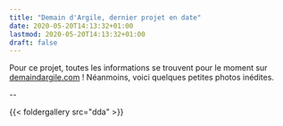 ```yaml
---
title: "Demain d'Argile, dernier projet en date"
date: 2020-05-20T14:13:32+01:00
lastmod: 2020-05-20T14:13:32+01:00
draft: false
---
```


Pour ce projet, toutes les informations se trouvent pour le moment sur [demaindargile.com](https://www.demaindargile.com/) ! Néanmoins, voici quelques petites photos inédites.

--

{{< foldergallery src="dda" >}}
